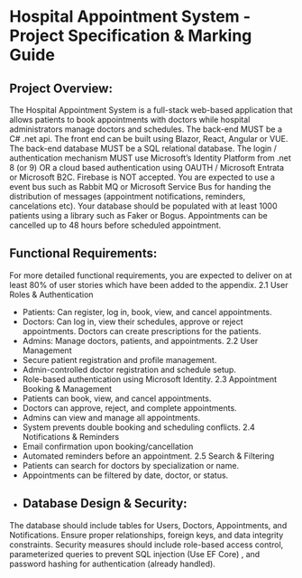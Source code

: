 # Hospital Appointment System - Project Specification &amp; Marking Guide
 ## Project Overview:
The Hospital Appointment System is a full-stack web-based application that allows patients to book appointments with doctors while hospital administrators manage doctors and schedules.
The back-end MUST be a C# .net api. The front end can be built using Blazor, React, Angular or VUE. 
The back-end database MUST be a SQL relational database.
The login / authentication mechanism MUST use Microsoft’s Identity Platform from .net 8 (or 9) OR a cloud based authentication using OAUTH / Microsoft Entrata or Microsoft B2C. Firebase is NOT accepted. 
You are expected to use a event bus such as Rabbit MQ or Microsoft Service Bus for handing the distribution of messages (appointment notifications, reminders, cancelations etc).
Your database should be populated with at least 1000 patients using a library such as Faker or Bogus.
Appointments can be cancelled up to 48 hours before scheduled appointment.
## Functional Requirements:
For more detailed functional requirements, you are expected to deliver on at least 80% of user stories which have been added to the appendix.
2.1 User Roles & Authentication
- Patients: Can register, log in, book, view, and cancel appointments.
- Doctors: Can log in, view their schedules, approve or reject appointments. Doctors can create prescriptions for the patients. 
- Admins: Manage doctors, patients, and appointments.
2.2 User Management
- Secure patient registration and profile management.
- Admin-controlled doctor registration and schedule setup.
- Role-based authentication using Microsoft Identity.
2.3 Appointment Booking & Management
- Patients can book, view, and cancel appointments.
- Doctors can approve, reject, and complete appointments.
- Admins can view and manage all appointments.
- System prevents double booking and scheduling conflicts.
2.4 Notifications & Reminders 
- Email confirmation upon booking/cancellation 
- Automated reminders before an appointment.
2.5 Search & Filtering
- Patients can search for doctors by specialization or name.
- Appointments can be filtered by date, doctor, or status.
- ## Database Design & Security:
The database should include tables for Users, Doctors, Appointments, and Notifications. Ensure proper relationships, foreign keys, and data integrity constraints.
Security measures should include role-based access control, parameterized queries to prevent SQL injection (Use EF Core) , and password hashing for authentication (already handled).
